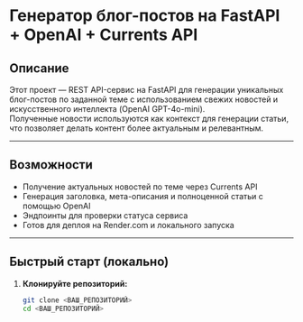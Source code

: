 # Генератор блог-постов на FastAPI + OpenAI + Currents API

## Описание

Этот проект — REST API-сервис на FastAPI для генерации уникальных блог-постов по заданной теме с использованием свежих новостей и искусственного интеллекта (OpenAI GPT-4o-mini).  
Полученные новости используются как контекст для генерации статьи, что позволяет делать контент более актуальным и релевантным.

---

## Возможности

- Получение актуальных новостей по теме через Currents API
- Генерация заголовка, мета-описания и полноценной статьи с помощью OpenAI
- Эндпоинты для проверки статуса сервиса
- Готов для деплоя на Render.com и локального запуска

---

## Быстрый старт (локально)

1. **Клонируйте репозиторий:**
   ```bash
   git clone <ВАШ_РЕПОЗИТОРИЙ>
   cd <ВАШ_РЕПОЗИТОРИЙ>
